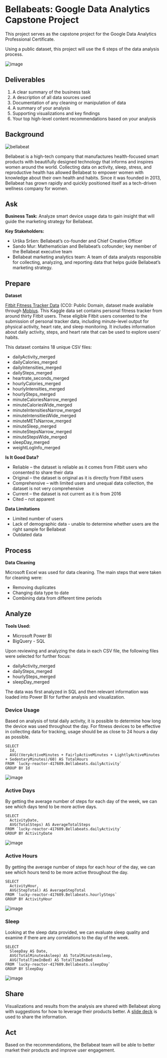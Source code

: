 # Bellabeats: Google Data Analytics Capstone Project
This project serves as the capstone project for the Google Data Analytics Professional Certificate.

Using a public dataset, this project will use the 6 steps of the data analysis process.

![image](https://github.com/user-attachments/assets/d2b20a45-65bd-42df-99d6-3b2835239e58)

## Deliverables

1. A clear summary of the business task
2. A description of all data sources used
3. Documentation of any cleaning or manipulation of data
4. A summary of your analysis
5. Supporting visualizations and key findings
6. Your top high-level content recommendations based on your analysis



## Background
![bellabeat](https://github.com/user-attachments/assets/c7274ba6-4572-43bf-b235-2ef3c3cff23b)

Bellabeat is a high-tech company that manufactures health-focused smart products with beautifully designed technology that informs and inspires women around the world. Collecting data on activity, sleep, stress, and reproductive health has allowed Bellabeat to empower women with knowledge about their own health and habits. Since it was founded in 2013, Bellabeat has grown rapidly and quickly positioned itself as a tech-driven wellness company for women.

## Ask
**Business Task:** Analyze smart device usage data to gain insight that will guide the marketing strategy for Bellabeat.

**Key Stakeholders:** 
* Urška Sršen: Bellabeat’s co-founder and Chief Creative Officer
* Sando Mur: Mathematician and Bellabeat’s cofounder; key member of the Bellabeat executive team
* Bellabeat marketing analytics team: A team of data analysts responsible for collecting, analyzing, and reporting data that helps guide Bellabeat’s marketing strategy. 

## Prepare
**Dataset**

[Fitbit Fitness Tracker Data](https://www.kaggle.com/datasets/arashnic/fitbit/data) (CC0: Public Domain, dataset made available through [Mobius](https://www.kaggle.com/arashnic). This Kaggle data set contains personal fitness tracker from around thirty Fitbit users. These eligible Fitbit users consented to the submission of personal tracker data, including minute-level output for physical activity, heart rate, and sleep monitoring. It includes information about daily activity, steps, and heart rate that can be used to explore users’ habits.


This dataset contains 18 unique CSV files:

* dailyActivity_merged
* dailyCalories_merged
* dailyIntensities_merged
* dailySteps_merged
* heartrate_seconds_merged
* hourlyCalories_merged
* hourlyIntensities_merged
* hourlySteps_merged
* minuteCaloriesNarrow_merged
* minuteCaloriesWide_merged
* minuteIntensitiesNarrow_merged
* minuteIntensitiesWide_merged
* minuteMETsNarrow_merged
* minuteSleep_merged
* minuteStepsNarrow_merged
* minuteStepsWide_merged
* sleepDay_merged
* weightLogInfo_merged

**Is It Good Data?** 
* Reliable – the dataset is reliable as it comes from Fitbit users who consented to share their data
* Original – the dataset is original as it is directly from Fitbit users
* Comprehensive – with limited users and unequal data collection, the dataset is not very comprehensive 
* Current – the dataset is not current as it is from 2016 
* Cited – not apparent

**Data Limitations**
* Limited number of users
* Lack of demographic data - unable to determine whether users are the right sample for Bellabeat
* Outdated data

## Process

**Data Cleaning**

Microsoft Excel was used for data cleaning. The main steps that were taken for cleaning were:
* Removing duplicates
* Changing data type to date
* Combining data from different time periods

## Analyze

**Tools Used:**
* Microsoft Power BI
* BigQuery - SQL

Upon reviewing and analyzing the data in each CSV file, the following files were selected for further focus:

* dailyActivity_merged
* dailySteps_merged
* hourlySteps_merged
* sleepDay_merged

The data was first analyzed in SQL and then relevant information was loaded into Power BI for further analysis and visualization.

### Device Usage

Based on analysis of total daily activity, it is possible to determine how long the device was used throughout the day. For fitness devices to be effective in collecting data for tracking, usage should be as close to 24 hours a day as possible.

```
SELECT 
  Id,
  AVG((VeryActiveMinutes + FairlyActiveMinutes + LightlyActiveMinutes + SedentaryMinutes)/60) AS TotalHours
FROM `lucky-reactor-417609.Bellabeats.dailyActivity` 
GROUP BY Id
```
![image](https://github.com/user-attachments/assets/b1ee3402-d71d-4ab0-accd-e6c278bbf51c)



### Active Days

By getting the average number of steps for each day of the week, we can see which days tend to be more active days.

```
SELECT 
  ActivityDate,
  AVG(TotalSteps) AS AverageTotalSteps
FROM `lucky-reactor-417609.Bellabeats.dailyActivity` 
GROUP BY ActivityDate
```
![image](https://github.com/user-attachments/assets/b7610a4c-bb51-4ac7-bd4b-7f01e57a5589)


### Active Hours

By getting the average number of steps for each hour of the day, we can see which hours tend to be more active throughout the day.

```
SELECT 
  ActivityHour,
  AVG(StepTotal) AS AverageStepTotal  
FROM `lucky-reactor-417609.Bellabeats.hourlySteps` 
GROUP BY ActivityHour
```
![image](https://github.com/user-attachments/assets/351b613e-46d4-439c-8e9f-a05cf0a819ed)



### Sleep

Looking at the sleep data provided, we can evaluate sleep quality and examine if there are any correlations to the day of the week. 

```
SELECT 
  SleepDay AS Date,
  AVG(TotalMinutesAsleep) AS TotalMinutesAsleep,
  AVG(TotalTimeInBed) AS TotalTimeInBed
FROM `lucky-reactor-417609.Bellabeats.sleepDay` 
GROUP BY SleepDay
```
![image](https://github.com/user-attachments/assets/4ad0d0dd-59cd-4724-80b4-433d10fbebfc)


## Share

Visualizations and results from the analysis are shared with Bellabeat along with suggestions for how to leverage their products better. A [slide deck](https://drive.google.com/file/d/15l4rBjfdViTCDcjn9dBTKrnVjtQlR7T_/view?usp=sharing) is used to share the information. 

## Act

Based on the recommendations, the Bellabeat team will be able to better market their products and improve user engagement.
